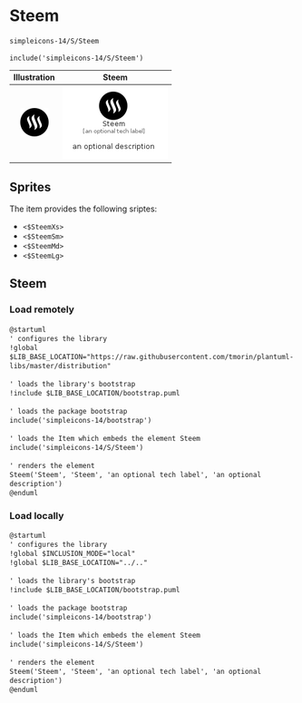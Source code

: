 # Steem


```text
simpleicons-14/S/Steem
```

```text
include('simpleicons-14/S/Steem')
```



| Illustration | Steem |
| :---: | :---: |
| ![illustration for Illustration](../../simpleicons-14/S/Steem.png) | ![illustration for Steem](../../simpleicons-14/S/Steem.Local.png) |



## Sprites
The item provides the following sriptes:

- `<$SteemXs>`
- `<$SteemSm>`
- `<$SteemMd>`
- `<$SteemLg>`





## Steem

### Load remotely
```plantuml
@startuml
' configures the library
!global $LIB_BASE_LOCATION="https://raw.githubusercontent.com/tmorin/plantuml-libs/master/distribution"

' loads the library's bootstrap
!include $LIB_BASE_LOCATION/bootstrap.puml

' loads the package bootstrap
include('simpleicons-14/bootstrap')

' loads the Item which embeds the element Steem
include('simpleicons-14/S/Steem')

' renders the element
Steem('Steem', 'Steem', 'an optional tech label', 'an optional description')
@enduml
```

### Load locally
```plantuml
@startuml
' configures the library
!global $INCLUSION_MODE="local"
!global $LIB_BASE_LOCATION="../.."

' loads the library's bootstrap
!include $LIB_BASE_LOCATION/bootstrap.puml

' loads the package bootstrap
include('simpleicons-14/bootstrap')

' loads the Item which embeds the element Steem
include('simpleicons-14/S/Steem')

' renders the element
Steem('Steem', 'Steem', 'an optional tech label', 'an optional description')
@enduml
```

